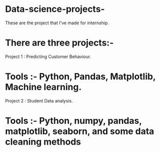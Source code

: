 # Data-science-projects-
These are the project that I've made for internship.

# There are three projects:- 
  Project 1 : Predicting Customer Behaviour. 
  # Tools :-  Python, Pandas, Matplotlib, Machine learning. 

  Project 2 : Student Data analysis. 
  # Tools :- Python, numpy, pandas, matplotlib, seaborn, and some data cleaning methods 

  

  
